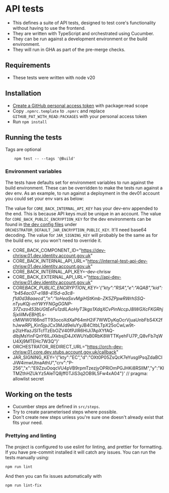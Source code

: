 # API tests

- This defines a suite of API tests, designed to test core's functionality without having to use the frontend.
- They are written with TypeScript and orchestrated using Cucumber.
- They can be run against a development environment or the build environment.
- They will run in GHA as part of the pre-merge checks.

## Requirements

- These tests were written with node v20

## Installation

- [Create a GitHub personal access token][create-pat] with package:read scope
- Copy `.npmrc.template` to `.npmrc` and replace `GITHUB_PAT_WITH_READ:PACKAGES` with your personal access token
- Run `npm install`

## Running the tests

Tags are optional

```
    npm test -- --tags '@Build'
```

### Environment variables

The tests have defaults set for environment variables to run against the build environment. These can be overridden to make the tests run against a dev env.
As an example, to run against a deployment in the dev01 account you could set your env vars as below:

The value for `CORE_BACK_INTERNAL_API_KEY` has your dev-env appended to the end. This is because API keys must be unique in an account.
The value for `CORE_BACK_PUBLIC_ENCRYPTION_KEY` for the dev environments can be found in [the dev config files][dev02-config] under `ORCHESTRATOR_DEFAULT_JAR_ENCRYPTION_PUBLIC_KEY`. It'll need base64 decoding.
The value for `JAR_SIGNING_KEY` will probably be the same as for the build env, so you won't need to override it.

- CORE_BACK_COMPONENT_ID="https://dev-chrisw.01.dev.identity.account.gov.uk"
- CORE_BACK_INTERNAL_API_URL="https://internal-test-api-dev-chrisw.01.dev.identity.account.gov.uk"
- CORE_BACK_INTERNAL_API_KEY=<get from CoreBackInternalTestingApiKey secret in secrets manager>-dev-chrisw
- CORE_BACK_EXTERNAL_API_URL="https://api-dev-chrisw.01.dev.identity.account.gov.uk"
- CORE*BACK_PUBLIC_ENCRYPTION_KEY='{"kty":"RSA","e":"AQAB","kid":"b454ac07-e188-415d-a3c8-f1d0d38aaecd","n":"loHeaSxvMgiHStKmb-ZK5ZPpwRWrhSSQ-nTyuKQj-mYWYFNGgGGNP-37Zvzo453bUGtEeFu1zdlLAoHyT3kgs1XdqXCvPinNccpJ8lWGXcFKGRhj5jxIiIMvEBHfLs*-cMIWW0166ndTT93ocoXdXaP64mH2iF7WWDyKqOcrVjuaUnbFbS4X2fhJwwRPj_Kin5jpJCx3MJd9eIuYyJB4CltbLTpX25oCwLw9t-p2lzHfazJSITcfTzEbOZV40fPJIR6HlJi7ApXYfAQ-dlbjMsYinFQnY6ILJXkbsjD4JXWUYaB0RbK8WTTKyehFU7P_Q8vFb7qWU4Xj9MTEHc7W3Q"}'
- ORCHESTRATOR_REDIRECT_URL="https://orch-dev-chrisw.01.core.dev.stubs.account.gov.uk/callback"
- JAR_SIGNING_KEY='{"kty":"EC","d":"OXt0P05ZsQcK7eYusgIPsqZdaBCIJiW4imwUtnaAthU","crv":"P-256","x":"E9ZzuOoqcVU4pVB9rpmTzezjyOPRlOmPGJHKi8RSlIM","y":"KlTMZthHZUkYz5AleTQ8jff0TJiS3q2OB9L5Fw4xA04"}' // pragma: allowlist secret

## Working on the tests

- Cucumber steps are defined in `src/steps`.
- Try to create parameterised steps where possible.
- Don't create new steps unless you're sure one doesn't already exist that fits your need.

### Prettying and linting

The project is configured to use eslint for linting, and prettier for formatting. If you have pre-commit installed it will catch any issues. You can run the tests manually using:

```
npm run lint
```

And then you can fix issues automatically with

```
npm run lint-fix
```

[create-pat]: https://docs.github.com/en/enterprise-server@3.9/authentication/keeping-your-account-and-data-secure/managing-your-personal-access-tokens#creating-a-personal-access-token
[dev02-config]: https://github.com/govuk-one-login/ipv-core-common-infra/blob/main/utils/config-mgmt/app/configs/core.dev01.params.yaml#L720
